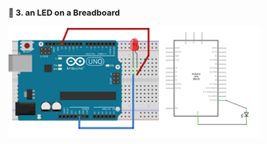 ### :triangular_flag_on_post: 3. an LED on a Breadboard

![image](../../images/arduino/digitalOut.png)
